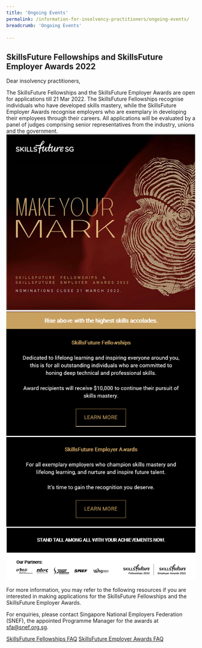 ```yaml
---
title: 'Ongoing Events'
permalink: /information-for-insolvency-practitioners/ongoing-events/
breadcrumb: 'Ongoing Events'

---
```

**SkillsFuture Fellowships and SkillsFuture Employer Awards 2022**
---
Dear insolvency practitioners,
 
The SkillsFuture Fellowships and the SkillsFuture Employer Awards are open for applications till 21 Mar 2022. The SkillsFuture Fellowships recognise individuals who have developed skills mastery, while the SkillsFuture Employer Awards recognise employers who are exemplary in developing their employees through their careers. All applications will be evaluated by a panel of judges comprising senior representatives from the industry, unions and the government.
<a href="http://skillsfuture.gov.sg/sfea" target="_blank"><img src="/files/SSG1.png"></a>
<a href="https://www.skillsfuture.gov.sg/fellowships" target="_blank"><img src="/files/SSG2.PNG"></a>
<a href="https://www.skillsfuture.gov.sg/employerawards" target="_blank"><img src="/files/SSG3.PNG"></a>
<img src="/files/SSG4.PNG">

For more information, you may refer to the following resources if you are interested in making applications for 
the SkillsFuture Fellowships and the SkillsFuture Employer Awards. 

For enquiries, please contact Singapore National Employers Federation (SNEF), the appointed Programme Manager for the awards at <a href="mailto:sfa@snef.org.sg">sfa@snef.org.sg.</a>


<a href="/files/SkillsFuture_Fellowships_FAQ_2022.pdf" target="_blank">SkillsFuture Fellowships FAQ</a> <a href="/files/SkillsFuture_Employer_Awards_FAQ_2022.pdf" target="_blank">SkillsFuture Employer Awards FAQ</a>
